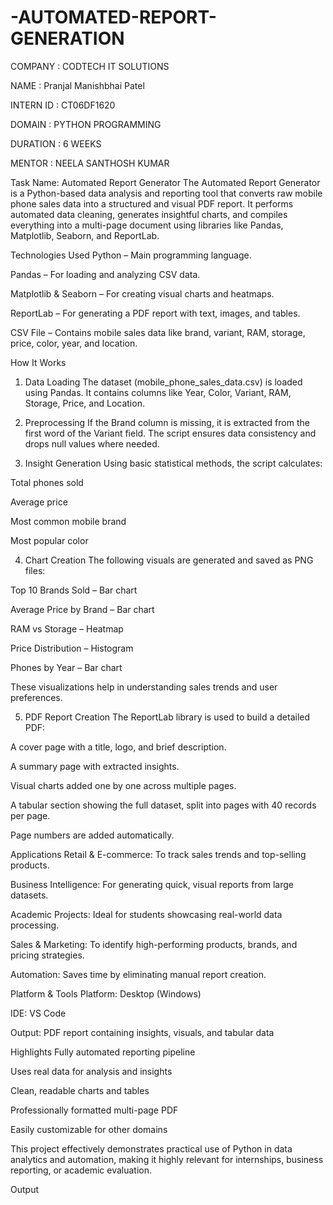 # -AUTOMATED-REPORT-GENERATION

COMPANY : CODTECH IT SOLUTIONS

NAME : Pranjal Manishbhai Patel

INTERN ID : CT06DF1620

DOMAIN : PYTHON PROGRAMMING

DURATION : 6 WEEKS

MENTOR : NEELA SANTHOSH KUMAR

Task Name: Automated Report Generator
The Automated Report Generator is a Python-based data analysis and reporting tool that converts raw mobile phone sales data into a structured and visual PDF report. It performs automated data cleaning, generates insightful charts, and compiles everything into a multi-page document using libraries like Pandas, Matplotlib, Seaborn, and ReportLab.

 Technologies Used
Python – Main programming language.

Pandas – For loading and analyzing CSV data.

Matplotlib & Seaborn – For creating visual charts and heatmaps.

ReportLab – For generating a PDF report with text, images, and tables.

CSV File – Contains mobile sales data like brand, variant, RAM, storage, price, color, year, and location.

 How It Works
1. Data Loading
The dataset (mobile_phone_sales_data.csv) is loaded using Pandas. It contains columns like Year, Color, Variant, RAM, Storage, Price, and Location.

2. Preprocessing
If the Brand column is missing, it is extracted from the first word of the Variant field. The script ensures data consistency and drops null values where needed.

3. Insight Generation
Using basic statistical methods, the script calculates:

Total phones sold

Average price

Most common mobile brand

Most popular color

4. Chart Creation
The following visuals are generated and saved as PNG files:

Top 10 Brands Sold – Bar chart

Average Price by Brand – Bar chart

RAM vs Storage – Heatmap

Price Distribution – Histogram

Phones by Year – Bar chart

These visualizations help in understanding sales trends and user preferences.

5. PDF Report Creation
The ReportLab library is used to build a detailed PDF:

A cover page with a title, logo, and brief description.

A summary page with extracted insights.

Visual charts added one by one across multiple pages.

A tabular section showing the full dataset, split into pages with 40 records per page.

Page numbers are added automatically.

 Applications
Retail & E-commerce: To track sales trends and top-selling products.

Business Intelligence: For generating quick, visual reports from large datasets.

Academic Projects: Ideal for students showcasing real-world data processing.

Sales & Marketing: To identify high-performing products, brands, and pricing strategies.

Automation: Saves time by eliminating manual report creation.

Platform & Tools
Platform: Desktop (Windows)

IDE: VS Code 

Output: PDF report containing insights, visuals, and tabular data

Highlights
Fully automated reporting pipeline

Uses real data for analysis and insights

Clean, readable charts and tables

Professionally formatted multi-page PDF

Easily customizable for other domains

This project effectively demonstrates practical use of Python in data analytics and automation, making it highly relevant for internships, business reporting, or academic evaluation.

Output

